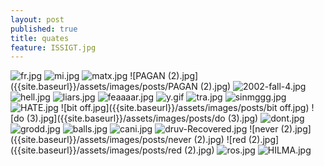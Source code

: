 ```yaml
---
layout: post
published: true
title: quates
feature: ISSIGT.jpg
---
```

![fr.jpg]({{site.baseurl}}/assets/images/posts/fr.jpg)
![mi.jpg]({{site.baseurl}}/assets/images/posts/mi.jpg)
![matx.jpg]({{site.baseurl}}/assets/images/posts/matx.jpg)
![PAGAN (2).jpg]({{site.baseurl}}/assets/images/posts/PAGAN (2).jpg)
![2002-fall-4.jpg]({{site.baseurl}}/assets/images/posts/2002-fall-4.jpg)
![hell.jpg]({{site.baseurl}}/assets/images/posts/hell.jpg)
![liars.jpg]({{site.baseurl}}/assets/images/posts/liars.jpg)
![feaaaar.jpg]({{site.baseurl}}/assets/images/posts/feaaaar.jpg)
![y.gif]({{site.baseurl}}/assets/images/posts/y.gif)
![tra.jpg]({{site.baseurl}}/assets/images/posts/tra.jpg)
![sinmggg.jpg]({{site.baseurl}}/assets/images/posts/sinmggg.jpg)
![HATE.jpg]({{site.baseurl}}/assets/images/posts/HATE.jpg)
![bit off.jpg]({{site.baseurl}}/assets/images/posts/bit off.jpg)
![do (3).jpg]({{site.baseurl}}/assets/images/posts/do (3).jpg)
![dont.jpg]({{site.baseurl}}/assets/images/posts/dont.jpg)
![grodd.jpg]({{site.baseurl}}/assets/images/posts/grodd.jpg)
![balls.jpg]({{site.baseurl}}/assets/images/posts/balls.jpg)
![cani.jpg]({{site.baseurl}}/assets/images/posts/cani.jpg)
![druv-Recovered.jpg]({{site.baseurl}}/assets/images/posts/druv-Recovered.jpg)
![never (2).jpg]({{site.baseurl}}/assets/images/posts/never (2).jpg)
![red (2).jpg]({{site.baseurl}}/assets/images/posts/red (2).jpg)
![ros.jpg]({{site.baseurl}}/assets/images/posts/ros.jpg)
![HILMA.jpg]({{site.baseurl}}/assets/images/posts/HILMA.jpg)
